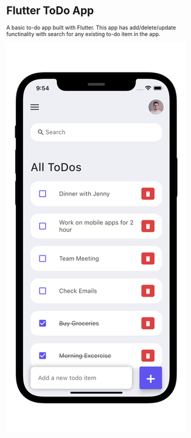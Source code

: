 # Flutter ToDo App

A basic to-do app built with Flutter. This app has add/delete/update functinality with search for any existing to-do item in the app.

![Flutter todo app](./flutter-todo-iphone.png)
